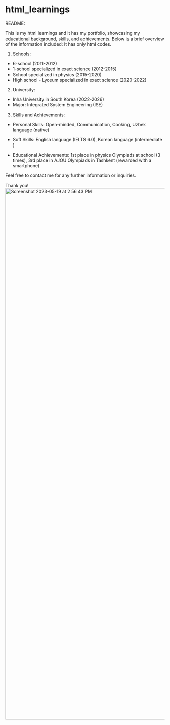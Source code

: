 # html_learnings
README:

This is my html learnings and it has my portfolio, showcasing my educational background, skills, and achievements. Below is a brief overview of the information included:
It has only html codes.
1. Schools:
- 6-school (2011-2012)
- 1-school specialized in exact science (2012-2015)
- School specialized in physics (2015-2020)
- High school - Lyceum specialized in exact science (2020-2022)

2. University:
- Inha University in South Korea (2022-2026)
- Major: Integrated System Engineering (ISE)

3. Skills and Achievements:
- Personal Skills: Open-minded, Communication, Cooking, Uzbek language (native)
- Soft Skills: English language (IELTS 6.0), Korean language (intermediate )

- Educational Achievements: 1st place in physics Olympiads at school (3 times), 3rd place in AJOU Olympiads in Tashkent (rewarded with a smartphone)

Feel free to contact me for any further information or inquiries.

Thank you!
<img width="1678" alt="Screenshot 2023-05-19 at 2 56 43 PM" src="https://github.com/shukurullo2004/html_learnings/assets/113255469/b87599ee-ae61-43e9-81d5-998fa684b553">

